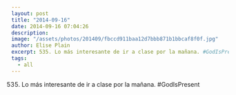 ```yaml
---
layout: post
title: "2014-09-16"
date: 2014-09-16 07:04:26
description: 
image: "/assets/photos/201409/fbccd911baa12d7bbb871b1bbcaf8f0f.jpg"
author: Elise Plain
excerpt: 535. Lo más interesante de ir a clase por la mañana. #GodIsPresent
tags: 
  - all
---
```


535. Lo más interesante de ir a clase por la mañana. #GodIsPresent
<p></p>
